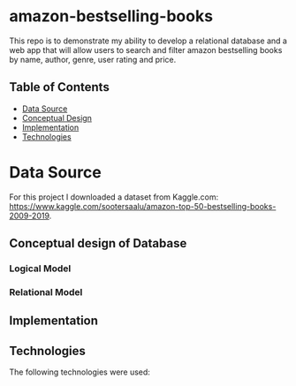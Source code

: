 # amazon-bestselling-books
This repo is to demonstrate my ability to develop a relational database and a web app that will allow users to search and filter amazon bestselling books by name, author, genre, user rating and price.
## Table of Contents
* [Data Source](Data_Source)
* [Conceptual Design](Conceptual_Design)
* [Implementation](Implementation)
* [Technologies](Technologies)

# Data Source
For this project I downloaded a dataset from Kaggle.com: https://www.kaggle.com/sootersaalu/amazon-top-50-bestselling-books-2009-2019.

## Conceptual design of Database
### Logical Model
### Relational Model

## Implementation

## Technologies
The following technologies were used:

